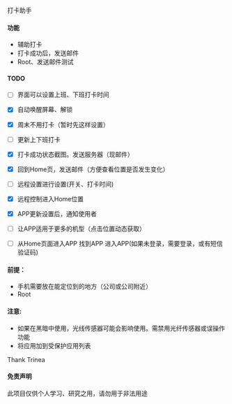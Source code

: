 打卡助手

#### 功能

* 辅助打卡
* 打卡成功后，发送邮件
* Root、发送邮件测试

#### TODO

- [ ] 界面可以设置上班、下班打卡时间
- [x] 自动唤醒屏幕、解锁
- [x] 周末不用打卡（暂时先这样设置）
- [ ] 更新上下班打卡
- [x] 打卡成功状态截图。发送服务器（现邮件）
- [x] 回到Home页，发送邮件（方便查看位置是否发生变化）
- [ ] 远程设置进行设置(开关、打卡时间)
- [x] 远程控制进入Home位置
- [x] APP更新设置后，通知使用者
- [ ] 让APP适用于更多的机型（点击位置动态获取）
- [ ] 从Home页面进入APP
      找到APP
      进入APP(如果未登录，需要登录，或有短信验证码)


#### 前提：

* 手机需要放在能定位到的地方（公司或公司附近）
* Root




#### 注意:

* 如果在黑暗中使用，光线传感器可能会影响使用。需禁用光纤传感器或误操作功能
* 将应用加到受保护应用列表



Thank Trinea

#### 免责声明

此项目仅供个人学习、研究之用，请勿用于非法用途